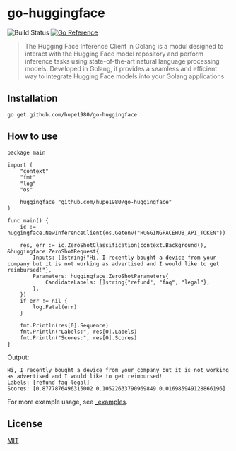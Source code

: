 # go-huggingface
![Build Status](https://github.com/hupe1980/go-huggingface/workflows/build/badge.svg) 
[![Go Reference](https://pkg.go.dev/badge/github.com/hupe1980/go-huggingface.svg)](https://pkg.go.dev/github.com/)
> The Hugging Face Inference Client in Golang is a modul designed to interact with the Hugging Face model repository and perform inference tasks using state-of-the-art natural language processing models. Developed in Golang, it provides a seamless and efficient way to integrate Hugging Face models into your Golang applications.

## Installation
```
go get github.com/hupe1980/go-huggingface
```

## How to use
```golang
package main

import (
	"context"
	"fmt"
	"log"
	"os"

	huggingface "github.com/hupe1980/go-huggingface"
)

func main() {
	ic := huggingface.NewInferenceClient(os.Getenv("HUGGINGFACEHUB_API_TOKEN"))

	res, err := ic.ZeroShotClassification(context.Background(), &huggingface.ZeroShotRequest{
		Inputs: []string{"Hi, I recently bought a device from your company but it is not working as advertised and I would like to get reimbursed!"},
		Parameters: huggingface.ZeroShotParameters{
			CandidateLabels: []string{"refund", "faq", "legal"},
		},
	})
	if err != nil {
		log.Fatal(err)
	}

	fmt.Println(res[0].Sequence)
	fmt.Println("Labels:", res[0].Labels)
	fmt.Println("Scores:", res[0].Scores)
}
```
Output:
```text
Hi, I recently bought a device from your company but it is not working as advertised and I would like to get reimbursed!
Labels: [refund faq legal]
Scores: [0.8777876496315002 0.10522633790969849 0.016985949128866196]
```

For more example usage, see [_examples](./_examples).

## License
[MIT](LICENCE)